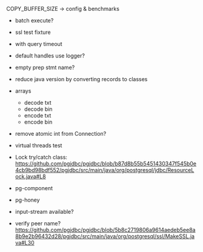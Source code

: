 

COPY_BUFFER_SIZE -> config & benchmarks
- batch execute?

- ssl test fixture
- with query timeout
- default handles use logger?
- empty prep stmt name?
- reduce java version by converting records to classes

- arrays
  - decode txt
  - decode bin
  - encode txt
  - encode bin

- remove atomic int from Connection?
- virtual threads test
- Lock try/catch class: https://github.com/pgjdbc/pgjdbc/blob/b87d8b55b5451430347f545b0e4cb9bd98bdf552/pgjdbc/src/main/java/org/postgresql/jdbc/ResourceLock.java#L8

- pg-component
- pg-honey
- input-stream available?
- verify peer name? https://github.com/pgjdbc/pgjdbc/blob/5b8c2719806a9614aedeb5ee8a8b9e2b96432d28/pgjdbc/src/main/java/org/postgresql/ssl/MakeSSL.java#L30
